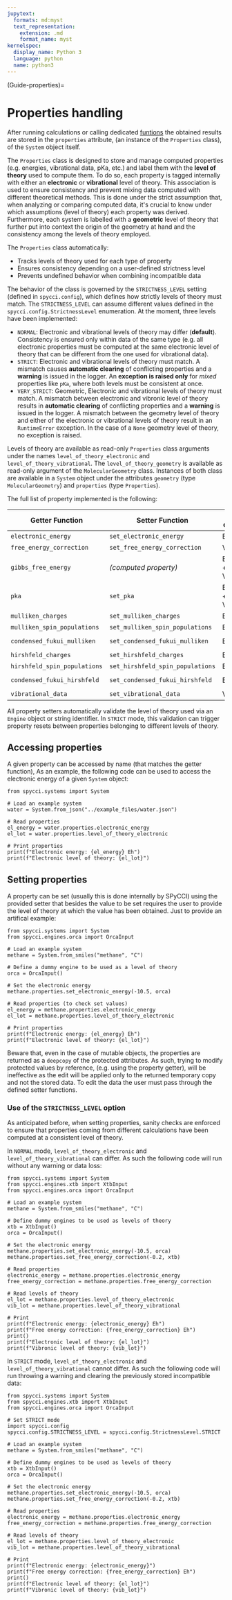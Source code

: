 ```yaml
---
jupytext:
  formats: md:myst
  text_representation:
    extension: .md
    format_name: myst
kernelspec:
  display_name: Python 3
  language: python
  name: python3
---
```


(Guide-properties)=
# Properties handling
After running calculations or calling dedicated [funtions](Guide-functions) the obtained results are stored in the `properties` attribute, (an instance of the `Properties` class), of the `System` object itself. 

The `Properties` class is designed to store and manage computed properties (e.g. energies, vibrational data, pKa, etc.) and label them with the **level of theory** used to compute them. To do so, each property is tagged internally with either an **electronic** or **vibrational** level of theory. This association is used to ensure consistency and prevent mixing data computed with different theoretical methods. This is done under the strict assumption that, when analyzing or comparing computed data, it's crucial to know under which assumptions (level of theory) each property was derived. Furthermore, each system is labelled with a **geometric** level of theory that further put into context the origin of the geometry at hand and the consistency among the levels of theory employed.

The `Properties` class automatically:

- Tracks levels of theory used for each type of property
- Ensures consistency depending on a user-defined strictness level
- Prevents undefined behavior when combining incompatible data

The behavior of the class is governed by the `STRICTNESS_LEVEL` setting (defined in `spycci.config`), which defines how strictly levels of theory must match. The `STRICTNESS_LEVEL` can assume different values defined in the `spycci.config.StrictnessLevel` enumeration. At the moment, three levels have been implemented:

- `NORMAL`: Electronic and vibrational levels of theory may differ (**default**). Consistency is ensured only within data of the same type (e.g. all electronic properties must be computed at the same electronic level of theory that can be different from the one used for vibrational data).
- `STRICT`: Electronic and vibrational levels of theory must match. A mismatch causes **automatic clearing** of conflicting properties and a **warning** is issued in the logger. An **exception is raised only** for *mixed* properties like `pKa`, where both levels must be consistent at once.
- `VERY_STRICT`: Geometric, Electronic and vibrational levels of theory must match. A mismatch between electronic and vibronic level of theory results in **automatic clearing** of conflicting properties and a **warning** is issued in the logger. A mismatch between the geometry level of theory and either of the electronic or vibrational levels of theory result in an `RuntimeError` exception. In the case of a `None` geometry level of theory, no exception is raised.

Levels of theory are available as read-only `Properties` class arguments under the names `level_of_theory_electronic` and `level_of_theory_vibrational`. The `level_of_theory_geometry` is available as read-only argument of the `MolecularGeometry` class. Instances of both class are available in a `System` object under the attributes `geometry` (type `MolecularGeometry`) and `properties` (type `Properties`).

The full list of property implemented is the following:

| Getter Function               | Setter Function                        | Level(s) of Theory       | Type                         |
|-------------------------------|----------------------------------------|--------------------------|------------------------------|
| `electronic_energy`           | `set_electronic_energy`                | Electronic               | `float`                      |
| `free_energy_correction`      | `set_free_energy_correction`           | Vibrational              | `float`                      |
| `gibbs_free_energy`           | *(computed property)*                  | Electronic + Vibrational | `float`                      |
| `pka`                         | `set_pka`                              | Electronic + Vibrational | `pKa`                        |
| `mulliken_charges`            | `set_mulliken_charges`                 | Electronic               | `List[float]`                |
| `mulliken_spin_populations`   | `set_mulliken_spin_populations`        | Electronic               | `List[float]`                |
| `condensed_fukui_mulliken`    | `set_condensed_fukui_mulliken`         | Electronic               | `Dict[str, List[float]]`     |
| `hirshfeld_charges`           | `set_hirshfeld_charges`                | Electronic               | `List[float]`                |
| `hirshfeld_spin_populations`  | `set_hirshfeld_spin_populations`       | Electronic               | `List[float]`                |
| `condensed_fukui_hirshfeld`   | `set_condensed_fukui_hirshfeld`        | Electronic               | `Dict[str, List[float]]`     |
| `vibrational_data`            | `set_vibrational_data`                 | Vibrational              | `VibrationalData`            |

All property setters automatically validate the level of theory used via an `Engine` object or string identifier. In `STRICT` mode, this validation can trigger property resets between properties belonging to different levels of theory.

## Accessing properties
A given property can be accessed by name (that matches the getter function), As an example, the following code can be used to access the electronic energy of a given `System` object:

```{code-cell} python
from spycci.systems import System

# Load an example system
water = System.from_json("../example_files/water.json")

# Read properties
el_energy = water.properties.electronic_energy
el_lot = water.properties.level_of_theory_electronic

# Print properties
print(f"Electronic energy: {el_energy} Eh")
print(f"Electronic level of theory: {el_lot}")
```

## Setting properties
A property can be set (usually this is done internally by SPyCCI) using the provided setter that besides the value to be set requires the user to provide the level of theory at which the value has been obtained. Just to provide an artifical example:

```{code-cell} python
from spycci.systems import System
from spycci.engines.orca import OrcaInput

# Load an example system
methane = System.from_smiles("methane", "C")

# Define a dummy engine to be used as a level of theory
orca = OrcaInput()

# Set the electronic energy
methane.properties.set_electronic_energy(-10.5, orca)

# Read properties (to check set values)
el_energy = methane.properties.electronic_energy
el_lot = methane.properties.level_of_theory_electronic

# Print properties
print(f"Electronic energy: {el_energy} Eh")
print(f"Electronic level of theory: {el_lot}")
```

Beware that, even in the case of mutable objects, the properties are returned as a `deepcopy` of the protected attributes. As such, trying to modify protected values by reference, (e.g. using the property getter), will be ineffective as the edit will be applied only to the returned temporary copy and not the stored data. To edit the data the user must pass through the defined setter functions.

### Use of the `STRICTNESS_LEVEL` option
As anticipated before, when setting properties, sanity checks are enforced to ensure that properties coming from different calculations have been computed at a consistent level of theory.

In `NORMAL` mode, `level_of_theory_electronic` and `level_of_theory_vibrational` can differ. As such the following code will run without any warning or data loss:

```{code-cell} python
from spycci.systems import System
from spycci.engines.xtb import XtbInput
from spycci.engines.orca import OrcaInput

# Load an example system
methane = System.from_smiles("methane", "C")

# Define dummy engines to be used as levels of theory
xtb = XtbInput()
orca = OrcaInput()

# Set the electronic energy
methane.properties.set_electronic_energy(-10.5, orca)
methane.properties.set_free_energy_correction(-0.2, xtb)

# Read properties
electronic_energy = methane.properties.electronic_energy
free_energy_correction = methane.properties.free_energy_correction

# Read levels of theory
el_lot = methane.properties.level_of_theory_electronic
vib_lot = methane.properties.level_of_theory_vibrational

# Print
print(f"Electronic energy: {electronic_energy} Eh")
print(f"Free energy correction: {free_energy_correction} Eh")
print()
print(f"Electronic level of theory: {el_lot}")
print(f"Vibronic level of theory: {vib_lot}")
```

In `STRICT` mode, `level_of_theory_electronic` and `level_of_theory_vibrational` cannot differ. As such the following code will run throwing a warning and clearing the previously stored incompatible data:

```{code-cell} python
from spycci.systems import System
from spycci.engines.xtb import XtbInput
from spycci.engines.orca import OrcaInput

# Set STRICT mode
import spycci.config
spycci.config.STRICTNESS_LEVEL = spycci.config.StrictnessLevel.STRICT

# Load an example system
methane = System.from_smiles("methane", "C")

# Define dummy engines to be used as levels of theory
xtb = XtbInput()
orca = OrcaInput()

# Set the electronic energy
methane.properties.set_electronic_energy(-10.5, orca)
methane.properties.set_free_energy_correction(-0.2, xtb)

# Read properties
electronic_energy = methane.properties.electronic_energy
free_energy_correction = methane.properties.free_energy_correction

# Read levels of theory
el_lot = methane.properties.level_of_theory_electronic
vib_lot = methane.properties.level_of_theory_vibrational

# Print
print(f"Electronic energy: {electronic_energy}")
print(f"Free energy correction: {free_energy_correction} Eh")
print()
print(f"Electronic level of theory: {el_lot}")
print(f"Vibronic level of theory: {vib_lot}")
```

